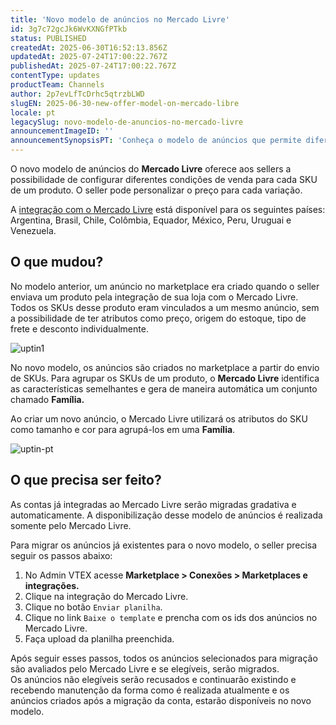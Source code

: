 ```yaml
---
title: 'Novo modelo de anúncios no Mercado Livre'
id: 3g7c72gcJk6WvKXNGfPTkb
status: PUBLISHED
createdAt: 2025-06-30T16:52:13.856Z
updatedAt: 2025-07-24T17:00:22.767Z
publishedAt: 2025-07-24T17:00:22.767Z
contentType: updates
productTeam: Channels
author: 2p7evLfTcDrhc5qtrzbLWD
slugEN: 2025-06-30-new-offer-model-on-mercado-libre
locale: pt
legacySlug: novo-modelo-de-anuncios-no-mercado-livre
announcementImageID: ''
announcementSynopsisPT: 'Conheça o modelo de anúncios que permite diferentes condições de vendas em um mesmo produto.'
---
```


O novo modelo de anúncios do **Mercado Livre** oferece aos sellers a possibilidade de configurar diferentes condições de venda para cada SKU de um produto. O seller pode personalizar o preço para cada variação.  

A [integração com o Mercado Livre](/pt/tracks/configurar-integracao-do-mercado-livre--2YfvI3Jxe0CGIKoWIGQEIq) está disponível para os seguintes países: Argentina, Brasil, Chile, Colômbia, Equador, México, Peru, Uruguai e Venezuela.  

## O que mudou?

No modelo anterior, um anúncio no marketplace era criado quando o seller enviava um produto pela integração de sua loja com o Mercado Livre. Todos os SKUs desse produto eram vinculados a um mesmo anúncio, sem a possibilidade de ter atributos como preço, origem do estoque, tipo de frete e desconto individualmente.  

![uptin1](https://images.ctfassets.net/alneenqid6w5/5y6Mxe9VrAaCzO6ElXjM3O/249542135a717eba8e750a6952316c66/uptin1.jpg)

No novo modelo, os anúncios são criados no marketplace a partir do envio de SKUs. Para agrupar os SKUs de um produto, o **Mercado Livre** identifica as características semelhantes e gera de maneira automática um conjunto chamado **Família.**  

Ao criar um novo anúncio, o Mercado Livre utilizará os atributos do SKU como tamanho e cor para agrupá-los em uma **Família**.   

![uptin-pt](https://images.ctfassets.net/alneenqid6w5/2H22mnrFOUx0Cfes1OFBzI/56802a3456e3d0e615eda85244dda208/uptin-pt.png)

## O que precisa ser feito?

As contas já integradas ao Mercado Livre serão migradas gradativa e automaticamente. A disponibilização desse modelo de anúncios é realizada somente pelo Mercado Livre.  

Para migrar os anúncios já existentes para o novo modelo, o seller precisa seguir os passos abaixo:  

1. No Admin VTEX acesse **Marketplace > Conexões > Marketplaces e integrações.**  
2. Clique na integração do Mercado Livre.  
3. Clique no botão `Enviar planilha`.  
4. Clique no link `Baixe o template` e prencha com os ids dos anúncios no Mercado Livre.  
5. Faça upload da planilha preenchida.  

Após seguir esses passos, todos os anúncios selecionados para migração são avaliados pelo Mercado Livre e se elegíveis, serão migrados.   
Os anúncios não elegíveis serão recusados e continuarão existindo e recebendo manutenção da forma como é realizada atualmente e os anúncios criados após a migração da conta, estarão disponíveis no novo modelo.  
